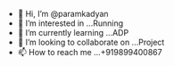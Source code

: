 - 👋 Hi, I’m @paramkadyan
- 👀 I’m interested in ...Running
- 🌱 I’m currently learning ...ADP
- 💞️ I’m looking to collaborate on ...Project
- 📫 How to reach me ...+919899400867

<!---
paramkadyan/paramkadyan is a ✨ special ✨ repository because its `README.md` (this file) appears on your GitHub profile.
You can click the Preview link to take a look at your changes.
--->
